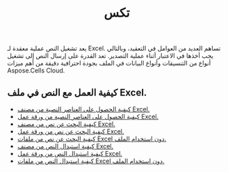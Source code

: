 ﻿---
title: تكس
second_title: Aspose.Cells Cloud Documen
type: docs
url: /ar/text/
aliases: [/working-with-text/]
keywords: Get, find, and replace text from Microsoft Excel (XLS, XLSX, XLSM, XLSB) and Open Document Spreadsheet (ODS) files
description: Aspose.Cells Cloud REST API يدعم الحصول على النص وإيجاده واستبداله من ملفات Excel. يدعم SDK أنواع لغات التطوير. وهي تشمل Android وC# وGo وJava وNodeJS وPerl وPHP وPython وRuby وswift.
weight: 34
---
يعد تشغيل النص عملية معقدة لـ Excel. تساهم العديد من العوامل في التعقيد، وبالتالي يجب أخذها في الاعتبار أثناء عملية التصدير. تعد القدرة على إرسال النص إلى تشغيل أنواع من التنسيقات وأنواع البيانات في الملف بجودة احترافية دقيقة من أهم ميزات Aspose.Cells Cloud.

## كيفية العمل مع النص في ملف Excel.

- [كيفية الحصول على العناصر النصية من مصنف Excel.](/cells/ar/workbook/get-text-items/)
- [كيفية الحصول على العناصر النصية من ورقة عمل Excel.](/cells/ar/worksheets/get-text-items/)
- [كيفية البحث عن نص من مصنف Excel.](/cells/ar/workbook/find-text/)
- [كيفية البحث عن نص من ورقة عمل Excel.](/cells/ar/worksheets/find-text/)
- [كيفية البحث عن نص من ملفات Excel دون استخدام الملف.](/cells/ar/search/)
- [كيفية استبدال النص من مصنف Excel.](/cells/ar/workbook/replace-text/)
- [كيفية استبدال النص من ورقة عمل Excel.](/cells/ar/worksheets/replace-text/)
- [كيفية استبدال النص من ملفات Excel دون استخدام الملف.](/cells/ar/replace/)
